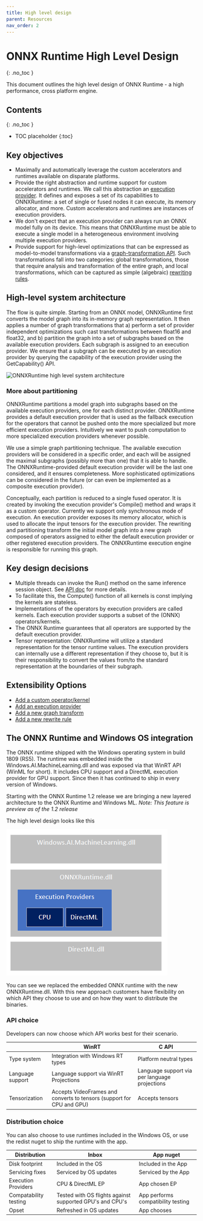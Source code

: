 ```yaml
---
title: High level design
parent: Resources
nav_order: 2
---
```


# ONNX Runtime High Level Design
{: .no_toc }

This document outlines the high level design of ONNX Runtime - a high performance, cross platform engine.

## Contents
{: .no_toc }

* TOC placeholder
{:toc}

## Key objectives

* Maximally and automatically leverage the custom accelerators and runtimes
available on disparate platforms.
* Provide the right abstraction and runtime support for custom accelerators and
runtimes. We call this abstraction an [execution
provider](.https://github.com/microsoft/onnxruntime/tree/master/include//onnxruntime/core/framework/execution_provider.h). It defines and exposes a set of
its capabilities to ONNXRuntime: a set of single or fused nodes it can
execute, its memory allocator, and more. Custom accelerators and runtimes are
instances of execution providers.
* We don't expect that an execution provider can always run an ONNX model fully
on its device. This means that ONNXRuntime must be able to execute a single
model in a heterogeneous environment involving multiple execution providers.
* Provide support for high-level optimizations that can be expressed as
model-to-model transformations via a [graph-transformation
API](.https://github.com/microsoft/onnxruntime/tree/master/include//onnxruntime/core/optimizer/graph_transformer.h). Such
transformations fall into two categories: global transformations, those that
require analysis and transformation of the entire graph, and local
transformations, which can be captured as simple (algebraic) [rewriting
rules](.https://github.com/microsoft/onnxruntime/tree/master/include//onnxruntime/core/optimizer/rewrite_rule.h).

## High-level system architecture
The flow is quite simple. Starting from an ONNX model, ONNXRuntime first
converts the model graph into its in-memory graph representation. It then
applies a number of graph transformations that a) perform a set of provider
independent optimizations such cast transformations between float16 and float32, and b) partition the
graph into a set of subgraphs based on the available execution providers. Each
subgraph is assigned to an execution provider. We ensure that a subgraph can be
executed by an execution provider by querying the capability of the execution
provider using the GetCapability() API.

![ONNXRuntime high level system architecture](https://azurecomcdn.azureedge.net/mediahandler/acomblog/media/Default/blog/228d22d3-6e3e-48b1-811c-1d48353f031c.png)

### More about partitioning
ONNXRuntime partitions a model graph into subgraphs based on the available execution providers, one for each distinct provider. ONNXRuntime provides
a default execution provider that is used as the fallback execution for the
operators that cannot be pushed onto the more specialized but more efficient
execution providers. Intuitively we want to push computation to more
specialized execution providers whenever possible.

We use a simple graph partitioning technique. The available execution providers
will be considered in a specific order, and each will be assigned the maximal
subgraphs (possibly more than one) that it is able to handle. The
ONNXRuntime-provided default execution provider will be the last one
considered, and it ensures completeness. More sophisticated optimizations can be
considered in the future (or can even be implemented as a composite execution
provider).

Conceptually, each partition is reduced to a single fused operator. It is
created by invoking the execution provider's Compile() method and wraps it as a
custom operator. Currently we support only synchronous mode of execution. An execution
provider exposes its memory allocator, which is used to allocate the input
tensors for the execution provider. The rewriting and partitioning transform the
initial model graph into a new graph composed of operators assigned to either
the default execution provider or other registered execution
providers. The ONNXRuntime execution engine is responsible for running this graph.

## Key design decisions
* Multiple threads can invoke the Run() method on the same
inference session object. See [API doc](C_API.md) for more details.
* To facilitate this, the Compute() function of all kernels is const
implying the kernels are stateless.
* Implementations of the operators by execution providers are called
kernels. Each execution provider supports a subset of the (ONNX)
operators/kernels.
* The ONNX Runtime guarantees that all operators are supported by the default
execution provider.
* Tensor representation: ONNXRuntime will utilize a standard representation for
the tensor runtime values. The execution providers can internally use a
different representation if they choose to, but it is their responsibility to
convert the values from/to the standard representation at the boundaries of
their subgraph.

## Extensibility Options
* [Add a custom operator/kernel](AddingCustomOp.md)
* [Add an execution provider](AddingExecutionProvider.md)
* [Add a new graph
transform](.https://github.com/microsoft/onnxruntime/tree/master/include//onnxruntime/core/optimizer/graph_transformer.h)
* [Add a new rewrite rule](.https://github.com/microsoft/onnxruntime/tree/master/include//onnxruntime/core/optimizer/rewrite_rule.h)

## The ONNX Runtime and Windows OS integration

The ONNX runtime shipped with the Windows operating system in build 1809 (RS5).  The runtime was embedded inside the Windows.AI.MachineLearning.dll and was exposed via that WinRT API (WinML for short).  It includes CPU support and a DirectML execution provider for GPU support.   Since then it has continued to ship in every version of Windows.

Starting with the ONNX Runtime 1.2 release we are bringing a new layered architecture to the ONNX Runtime and Windows ML.
*Note:  This feature is preview as of the 1.2 release*

The high level design looks like this

![ONNX + WinML layered architecture](/images/layered-architecture.png)

You can see we replaced the embedded ONNX runtime with the new ONNXRuntime.dll.  With this new approach customers have flexibility on which API they choose to use and on how they want to distribute the binaries.

### API choice

Developers can now choose which API works best for their scenario.

||WinRT|C API|
|--|--|--|
|Type system| Integration with Windows RT types| Platform neutral types|
|Language support| Language support via WinRT Projections| Language support via per language projections|
|Tensorization| Accepts VideoFrames and converts to tensors (support for CPU and GPU)| Accepts tensors|

### Distribution choice

You can also choose to use runtimes included in the Windows OS, or use the redist nuget to ship the runtime with the app.

|Distribution|Inbox|App nuget|
|--|--|--|
|Disk footprint| Included in the OS| Included in the App|
|Servicing fixes| Serviced by OS updates| Serviced by the App|
|Execution Providers| CPU & DirectML EP | App chosen EP|
|Compatability testing| Tested with OS flights against supported GPU's and CPU's | App performs compatibility testing|
|Opset| Refreshed in OS updates| App chooses|
